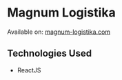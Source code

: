 # Magnum Logistika
Available on: [magnum-logistika.com](https://magnum-logistika.com)

## Technologies Used
* ReactJS
